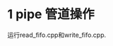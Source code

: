 
# 1 pipe 管道操作

运行read_fifo.cpp和write_fifo.cpp.
<!--stackedit_data:
eyJoaXN0b3J5IjpbOTY0NjIyNDIyLC0zNzM3NDk2MTZdfQ==
-->